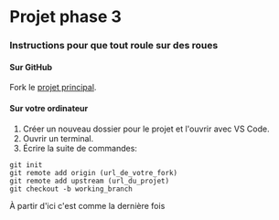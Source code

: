 # Projet phase 3

### Instructions pour que tout roule sur des roues

#### Sur GitHub
Fork le [projet principal](https://github.com/TP2-Python/Tp3.git).

#### Sur votre ordinateur
1. Créer un nouveau dossier pour le projet et l'ouvrir avec VS Code.
2. Ouvrir un terminal.
3. Écrire la suite de commandes:
```
git init
git remote add origin (url_de_votre_fork)
git remote add upstream (url_du_projet)
git checkout -b working_branch
```

À partir d'ici c'est comme la dernière fois